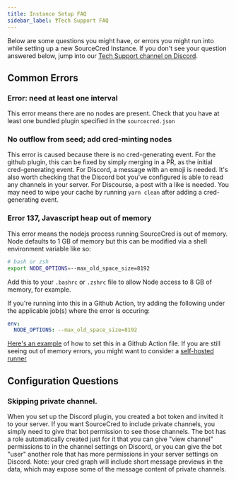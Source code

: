 ```yaml
---
title: Instance Setup FAQ
sidebar_label: ❓Tech Support FAQ
---
```


Below are some questions you might have, or errors you might run into while
setting up a new SourceCred Instance. If you don't see your question answered
below, jump into our
[Tech Support channel on Discord](https://discord.com/channels/453243919774253079/718263631158050896/907349258221539348).

## Common Errors

### Error: need at least one interval

This error means there are no nodes are present. Check that you have at least
one bundled plugin specified in the `sourcecred.json`

### No outflow from seed; add cred-minting nodes

This error is caused because there is no cred-generating event. For the github
plugin, this can be fixed by simply merging in a PR, as the initial
cred-generating event. For Discord, a message with an emoji is needed. It's also
worth checking that the Discord bot you've configured is able to read any
channels in your server. For Discourse, a post with a like is needed. You may need to wipe your cache by running `yarn clean` after adding a cred-generating event.

### Error 137, Javascript heap out of memory

This error means the nodejs process running SourceCred is out of memory. Node
defaults to 1 GB of memory but this can be modified via a shell environment
variable like so:

```bash
# bash or zsh
export NODE_OPTIONS=--max_old_space_size=8192
```

Add this to your `.bashrc` or `.zshrc` file to allow Node access to 8 GB of
memory, for example.

If you're running into this in a Github Action, try adding the following under
the applicable job(s) where the error is occuring:

```yaml
env:
  NODE_OPTIONS: --max_old_space_size=8192
```

[Here's an example](https://github.com/1Hive/pollen/actions/runs/1410338394/workflow#L15-#L16)
of how to set this in a Github Action file. If you are still seeing out of
memory errors, you might want to consider a
[self-hosted runner](https://docs.github.com/en/actions/hosting-your-own-runners/about-self-hosted-runners)

## Configuration Questions

### Skipping private channel.

When you set up the Discord plugin, you created a bot token and invited it to
your server. If you want SourceCred to include private channels, you simply need
to give that bot permission to see those channels. The bot has a role
automatically created just for it that you can give "view channel" permissions
to in the channel settings on Discord, or you can give the bot "user" another
role that has more permissions in your server settings on Discord. Note: your
cred graph will include short message previews in the data, which may expose
some of the message content of private channels.
